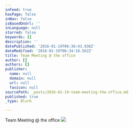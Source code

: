 ```yaml
---
inFeed: true
hasPage: false
inNav: false
isBasedOnUrl: ''
inLanguage: null
starred: false
keywords: []
description: ''
datePublished: '2016-01-19T06:36:43.938Z'
dateModified: '2016-01-19T06:34:18.562Z'
title: Team Meeting @ the office
author: []
authors: []
publisher:
  name: null
  domain: null
  url: null
  favicon: null
sourcePath: _posts/2016-01-19-team-meeting-the-office.md
published: true
_type: Blurb

---
```

Team Meeting @ the office
![](https://the-grid-user-content.s3-us-west-2.amazonaws.com/2fed6464-93e3-4876-9d19-d8393896412d.png)